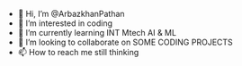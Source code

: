 - 👋 Hi, I’m @ArbazkhanPathan
- 👀 I’m interested in coding
- 🌱 I’m currently learning INT Mtech AI & ML
- 💞️ I’m looking to collaborate on SOME CODING PROJECTS
- 📫 How to reach me still thinking

<!---
ArbazkhanPathan/ArbazkhanPathan is a ✨ special ✨ repository because its `README.md` (this file) appears on your GitHub profile.
You can click the Preview link to take a look at your changes.
--->
